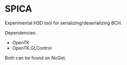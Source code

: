 # SPICA
Experimental H3D tool for serializing/deserializing BCH.

Dependencies:
- OpenTK
- OpenTK.GLControl

Both can be found on NuGet.